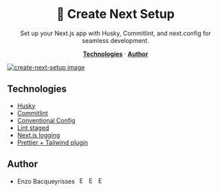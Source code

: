 <h1 align="center">🎉 Create Next Setup</h1>

<p align="center">
Set up your Next.js app with Husky, Commitlint, and next.config for seamless development.
</p>

<p align="center">
  <a href="#technologies"><strong>Technologies</strong></a> ·
  <a href="#author"><strong>Author</strong></a>
</p>

<a href="https://www.npmjs.com/package/create-next-setup">
    <img alt="create-next-setup image" src="https://github.com/bacqueyrisses/create-next-setup/assets/96829831/c77f1c55-0003-4944-91e9-01c4732d9aef">
</a>

<br/>

## Technologies

- [Husky](https://typicode.github.io/husky/)
- [Commitlint](https://github.com/conventional-changelog/commitlint)
- [Conventional Config](https://github.com/conventional-changelog/commitlint/tree/master/@commitlint/config-conventional)
- [Lint staged](https://github.com/lint-staged/lint-staged)
- [Next.js logging](https://nextjs.org/docs/app/api-reference/next-config-js/logging)
- [Prettier + Tailwind plugin](https://tailwindcss.com/blog/automatic-class-sorting-with-prettier)

## Author

- Enzo Bacqueyrisses &ensp;<a href="https://twitter.com/bacqueyrisses"><img src="https://skillicons.dev/icons?i=twitter" style="width: 15px; height: auto;" alt="Enzo Bacqueyrisses Twitter Account" /></a>&ensp;<a href="https://www.linkedin.com/in/bacqueyrisses/"><img src="https://skillicons.dev/icons?i=linkedin" style="width: 15px; height: auto;" alt="Enzo Bacqueyrisses Linkedin Account" /></a>&ensp;<a href="https://www.enzo.codes"><img src="https://github.com/bacqueyrisses/photography/assets/96829831/e5f7eff7-690b-429d-aa2f-e3c66c53630e" style="width: 15px; height: auto;" alt="Enzo Bacqueyrisses Portfolio" /></a>
